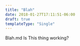 ```yaml
---
title: "Blah"
date: 2018-01-27T17:11:51-06:00
draft: true
templateType: "Single"
---
```



Blah.md
Is This thing working?

